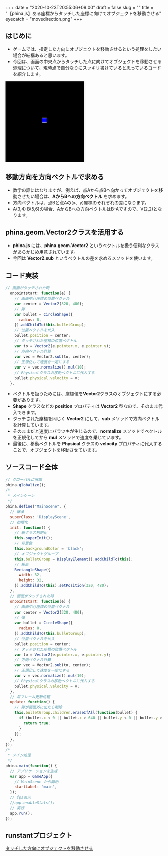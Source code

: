+++
date = "2020-10-23T20:55:06+09:00"
draft = false
slug = ""
title = "【phina.js】ある座標からタッチした座標に向けてオブジェクトを移動させる"
eyecatch = "movedirection.png"
+++

## はじめに
- ゲームでは、指定した方向にオブジェクトを移動させるという処理をしたい場合が結構あると思います。
- 今回は、画面の中央点からタッチした点に向けてオブジェクトを移動させる処理について、現時点で自分なりにスッキリ書けていると思っているコードを紹介します。

![movedirection.png](movedirection.png)

## 移動方向を方向ベクトルで求める
- 数学の話にはなりますが、例えば、点Aから点Bへ向かってオブジェクトを移動させたい場合は、**AからBへの方向ベクトル** を求めます。
- 方向ベクトルは、点Bと点Aの(x、y)座標のそれぞれの差になります。
- A(3,4) B(5,6)の場合、AからBへの方向ベクトルはB-Aですので、V(2,2)となります。

## phina.geom.Vector2クラスを活用する
- **phina.js** には、**phina.geom.Vector2** というベクトルを扱う便利なクラスがあらかじめ用意されています。
- 今回は **Vector2.sub** というベクトルの差を求めるメソッドを使います。

## コード実装

```javascript
// 画面がタッチされた時
  onpointstart: function(e) {
    // 画面中心座標の位置ベクトル
    var center = Vector2(320, 480);
    // 弾
    var bullet = CircleShape({
      radius: 8,
    }).addChildTo(this.bulletGroup);
    // 位置ベクトルを代入
    bullet.position = center;
    // タッチされた座標の位置ベクトル
    var to = Vector2(e.pointer.x, e.pointer.y);
    // 方向ベクトル計算
    var vec = Vector2.sub(to, center);
    // 正規化して速度を一定にする
    var v = vec.normalize().mul(10);
    // Physicalクラスの移動ベクトルに代入する
    bullet.physical.velocity = v;
  },

```

- ベクトルを扱うためには、座標値を**Vector2**クラスのオブジェクトにする必要があります。
- **Shape** クラスなどの **position** プロパティは **Vector2** 型なので、そのまま代入できます。
- タッチされた座標を同じく **Vector2** にして、**sub** メソッドで方向ベクトルを計算しています。
- そのままだと速度にバラツキが生じるので、**normalize** メソッドでベクトルを正規化してから **mul** メソッドで速度を乗じています。
- 最後に、移動ベクトルを **Physical** クラスの **velocity** プロパティに代入することで、オブジェクトを移動させています。

## ソースコード全体

```javascript
// グローバルに展開
phina.globalize();
/*
 * メインシーン
 */
phina.define("MainScene", {
  // 継承
  superClass: 'DisplayScene',
  // 初期化
  init: function() {
    // 親クラス初期化
    this.superInit();
    // 背景色
    this.backgroundColor = 'black';
    // オブジェクトグループ
    this.bulletGroup = DisplayElement().addChildTo(this);
    // 矩形
    RectangleShape({
      width: 32,
      height: 32,
    }).addChildTo(this).setPosition(320, 480);
  },
  // 画面がタッチされた時
  onpointstart: function(e) {
    // 画面中心座標の位置ベクトル
    var center = Vector2(320, 480);
    // 弾
    var bullet = CircleShape({
      radius: 8,
    }).addChildTo(this.bulletGroup);
    // 位置ベクトルを代入
    bullet.position = center;
    // タッチされた座標の位置ベクトル
    var to = Vector2(e.pointer.x, e.pointer.y);
    // 方向ベクトル計算
    var vec = Vector2.sub(to, center);
    // 正規化して速度を一定にする
    var v = vec.normalize().mul(10);
    // Physicalクラスの移動ベクトルに代入する
    bullet.physical.velocity = v;
  },
  // 毎フレーム更新処理
  update: function() {
    // 弾が画面外に出たら削除
    this.bulletGroup.children.eraseIfAll(function(bullet) {
      if (bullet.x < 0 || bullet.x > 640 || bullet.y < 0 || bullet.y > 960) {
        return true;
      }
    });
  },
});
/*
 * メイン処理
 */
phina.main(function() {
  // アプリケーションを生成
  var app = GameApp({
    // MainScene から開始
    startLabel: 'main',
  });
  // fps表示
  //app.enableStats();
  // 実行
  app.run();
});
```

## runstantプロジェクト
[タッチした方向にオブジェクトを移動させる](https://runstant.com/alkn203/projects/6b5734ab)

